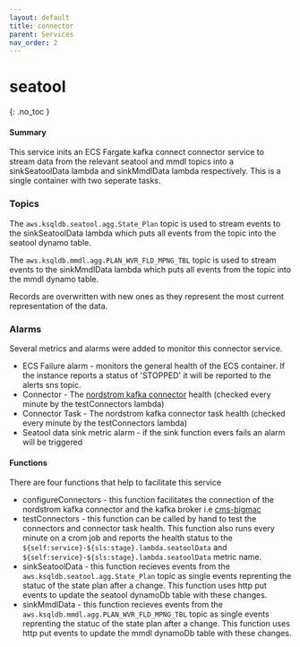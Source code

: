 ```yaml
---
layout: default
title: connector
parent: Services
nav_order: 2
---
```


# seatool

{: .no_toc }

#### Summary

This service inits an ECS Fargate kafka connect connector service to stream data from the relevant seatool and mmdl topics into a sinkSeatoolData lambda and sinkMmdlData lambda respectively. This is a single container with two seperate tasks.

### Topics

The `aws.ksqldb.seatool.agg.State_Plan` topic is used to stream events to the sinkSeatoolData lambda which puts all events from the topic into the seatool dynamo table.

The `aws.ksqldb.mmdl.agg.PLAN_WVR_FLD_MPNG_TBL` topic is used to stream events to the sinkMmdlData lambda which puts all events from the topic into the mmdl dynamo table.

Records are overwritten with new ones as they represent the most current representation of the data.

### Alarms

Several metrics and alarms were added to monitor this connector service.

- ECS Failure alarm - monitors the general health of the ECS container. If the instance reports a status of 'STOPPED' it will be reported to the alerts sns topic.
- Connector - The [nordstrom kafka connector](https://github.com/Nordstrom/kafka-connect-lambda) health (checked every minute by the testConnectors lambda)
- Connector Task - The nordstrom kafka connector task health (checked every minute by the testConnectors lambda)
- Seatool data sink metric alarm - if the sink function evers fails an alarm will be triggered

#### Functions

There are four functions that help to facilitate this service

- configureConnectors - this function facilitates the connection of the nordstrom kafka connector and the kafka broker i.e [cms-bigmac](https://github.com/CMSgov/cms-bigmac)
- testConnectors - this function can be called by hand to test the connectors and connector task health. This function also runs every minute on a crom job and reports the health status to the `${self:service}-${sls:stage}.lambda.seatoolData` and `${self:service}-${sls:stage}.lambda.seatoolData` metric name.
- sinkSeatoolData - this function recieves events from the `aws.ksqldb.seatool.agg.State_Plan` topic as single events reprenting the statuc of the state plan after a change. This function uses http put events to update the seatool dynamoDb table with these changes.
- sinkMmdlData - this function recieves events from the `aws.ksqldb.mmdl.agg.PLAN_WVR_FLD_MPNG_TBL` topic as single events reprenting the statuc of the state plan after a change. This function uses http put events to update the mmdl dynamoDb table with these changes.
